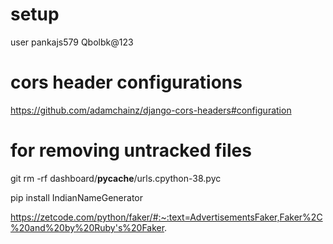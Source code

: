 # setup
user 
    pankajs579
    Qbolbk@123

# cors header configurations
https://github.com/adamchainz/django-cors-headers#configuration

# for removing untracked files 
git rm -rf dashboard/__pycache__/urls.cpython-38.pyc

pip install IndianNameGenerator

https://zetcode.com/python/faker/#:~:text=AdvertisementsFaker,Faker%2C%20and%20by%20Ruby's%20Faker.

